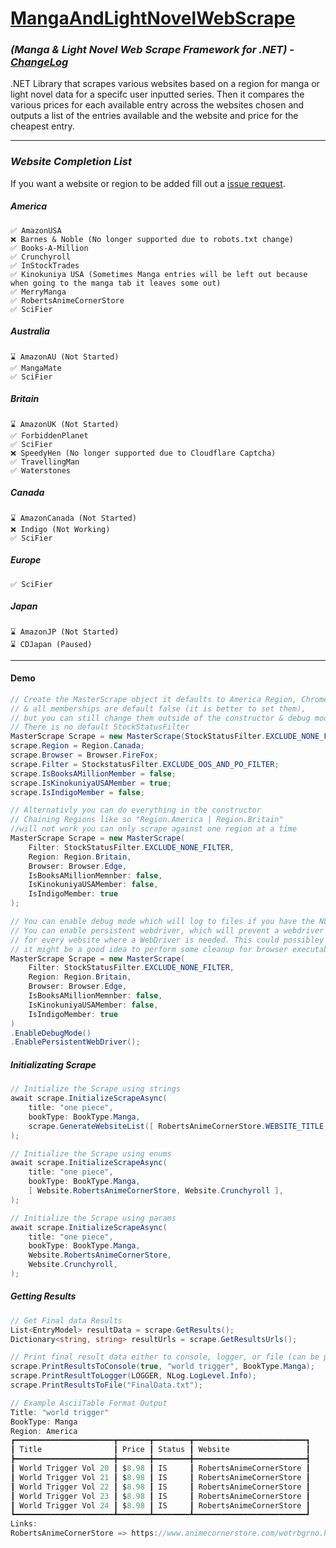 # [MangaAndLightNovelWebScrape](https://www.nuget.org/packages/MangaAndLightNovelWebScrape/4.0.2#readme-body-tab)
### *(Manga & Light Novel Web Scrape Framework for .NET) - [ChangeLog](https://github.com/Sigrec/MangaAndLightNovelWebScrape/blob/master/ChangeLog.txt)*
.NET Library that scrapes various websites based on a region for manga or light novel data for a specifc user inputted series. Then it compares the various prices for each available entry across the websites chosen and outputs a list of the entries available and the website and price for the cheapest entry.
***
### *Website Completion List*
If you want a website or region to be added fill out a [issue request](https://github.com/Sigrec/MangaAndLightNovelWebScrape/issues/new/choose).

##### America
```
✅ AmazonUSA
❌ Barnes & Noble (No longer supported due to robots.txt change) 
✅ Books-A-Million
✅ Crunchyroll
✅ InStockTrades
✅ Kinokuniya USA (Sometimes Manga entries will be left out because when going to the manga tab it leaves some out)
✅ MerryManga
✅ RobertsAnimeCornerStore
✅ SciFier
```
##### Australia
```
⌛ AmazonAU (Not Started)
✅ MangaMate
✅ SciFier
```

##### Britain
```
⌛ AmazonUK (Not Started)
✅ ForbiddenPlanet
✅ SciFier
❌ SpeedyHen (No longer supported due to Cloudflare Captcha) 
✅ TravellingMan
✅ Waterstones
```

##### Canada
```
⌛ AmazonCanada (Not Started)
❌ Indigo (Not Working)
✅ SciFier
```

##### Europe
```
✅ SciFier
```

##### Japan
```
⌛ AmazonJP (Not Started)
⌛ CDJapan (Paused)
```
 
***
#### Demo
```cs
// Create the MasterScrape object it defaults to America Region, Chrome Browser, 
// & all memberships are default false (it is better to set them), 
// but you can still change them outside of the constructor & debug mode is disabled by default.
// There is no default StockStatusFilter
MasterScrape Scrape = new MasterScrape(StockStatusFilter.EXCLUDE_NONE_FILTER);
scrape.Region = Region.Canada;
scrape.Browser = Browser.FireFox;
scrape.Filter = StockstatusFilter.EXCLUDE_OOS_AND_PO_FILTER;
scrape.IsBooksAMillionMember = false;
scrape.IsKinokuniyaUSAMember = true;
scrape.IsIndigoMember = false;

// Alternativly you can do everything in the constructor 
// Chaining Regions like so "Region.America | Region.Britain" 
//will not work you can only scrape against one region at a time
MasterScrape Scrape = new MasterScrape(
    Filter: StockStatusFilter.EXCLUDE_NONE_FILTER, 
    Region: Region.Britain, 
    Browser: Browser.Edge, 
    IsBooksAMillionMemnber: false, 
    IsKinokuniyaUSAMember: false, 
    IsIndigoMember: true
);

// You can enable debug mode which will log to files if you have the NLog file
// You can enable persistent webdriver, which will prevent a webdriver from being created and disposed 
// for every website where a WebDriver is needed. This could possibley lead to memory issues 
// it might be a good idea to perform some cleanup for browser executables in the end
MasterScrape Scrape = new MasterScrape(
    Filter: StockStatusFilter.EXCLUDE_NONE_FILTER, 
    Region: Region.Britain, 
    Browser: Browser.Edge, 
    IsBooksAMillionMemnber: false, 
    IsKinokuniyaUSAMember: false, 
    IsIndigoMember: true
)
.EnableDebugMode()
.EnablePersistentWebDriver();
```
##### Initializating Scrape
```cs
// Initialize the Scrape using strings
await scrape.InitializeScrapeAsync(
    title: "one piece",
    bookType: BookType.Manga,
    scrape.GenerateWebsiteList([ RobertsAnimeCornerStore.WEBSITE_TITLE, Crunchyroll.WEBSITE_TITLE ]),
);

// Initialize the Scrape using enums
await scrape.InitializeScrapeAsync(
    title: "one piece",
    bookType: BookType.Manga,
    [ Website.RobertsAnimeCornerStore, Website.Crunchyroll ],
);

// Initialize the Scrape using params
await scrape.InitializeScrapeAsync(
    title: "one piece",
    bookType: BookType.Manga,
    Website.RobertsAnimeCornerStore,
    Website.Crunchyroll,
);
```
##### Getting Results
```cs
// Get Final data Results
List<EntryModel> resultData = scrape.GetResults();
Dictionary<string, string> resultUrls = scrape.GetResultsUrls();

// Print final result data either to console, logger, or file (can be printed in a ascii table format)
scrape.PrintResultsToConsole(true, "world trigger", BookType.Manga);
scrape.PrintResultToLogger(LOGGER, NLog.LogLevel.Info);
scrape.PrintResultsToFile("FinalData.txt");

// Example AsciiTable Format Output
Title: "world trigger"
BookType: Manga
Region: America
┏━━━━━━━━━━━━━━━━━━━━━━┳━━━━━━━┳━━━━━━━━┳━━━━━━━━━━━━━━━━━━━━━━━━━┓
┃ Title                ┃ Price ┃ Status ┃ Website                 ┃
┣━━━━━━━━━━━━━━━━━━━━━━╋━━━━━━━╋━━━━━━━━╋━━━━━━━━━━━━━━━━━━━━━━━━━┫
┃ World Trigger Vol 20 ┃ $8.98 ┃ IS     ┃ RobertsAnimeCornerStore ┃
┃ World Trigger Vol 21 ┃ $8.98 ┃ IS     ┃ RobertsAnimeCornerStore ┃
┃ World Trigger Vol 22 ┃ $8.98 ┃ IS     ┃ RobertsAnimeCornerStore ┃
┃ World Trigger Vol 23 ┃ $8.98 ┃ IS     ┃ RobertsAnimeCornerStore ┃
┃ World Trigger Vol 24 ┃ $8.98 ┃ IS     ┃ RobertsAnimeCornerStore ┃
┗━━━━━━━━━━━━━━━━━━━━━━┻━━━━━━━┻━━━━━━━━┻━━━━━━━━━━━━━━━━━━━━━━━━━┛
Links:
RobertsAnimeCornerStore => https://www.animecornerstore.com/wotrbgrno.html
```